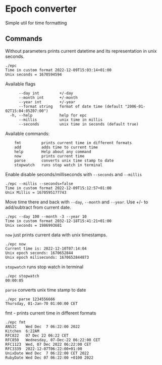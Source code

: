 # Epoch converter
Simple util for time formatting

## Commands

Without parameters prints current datetime and its 
representation in unix seconds.

```shell
./epc
Time in custom format 2022-12-09T15:03:14+01:00
Unix seconds = 1670594594
```

Available flags

```
      --day int         +/-day
      --month int       +/-month
      --year int        +/-year
      --format string   format of date time (default "2006-01-02T15:04:05Z07:00")
  -h, --help            help for epc
      --millis          unix time in millis
      --seconds         unix time in seconds (default true)
```

Available commands:
    
```shell
    fmt         prints current time in different formats
    add         adds time to current time
    help        Help about any command
    now         prints current time
    parse       converts unix time stamp to date
    stopwatch   runs stop watch in terminal
  ```

Enable disable seconds/milliseconds with
`--seconds` and `--millis`

```shell
./epc --millis --seconds=false
Time in custom format 2022-12-09T15:12:57+01:00
Unix Millis = 1670595177743 
```

Move time there and back with `--day`, `--month` and
`--year`. Use +/- to add/subtract from current date.

```shell
./epc --day 100 --month -3 --year 10                                                           
Time in custom format 2032-12-18T15:41:21+01:00
Unix seconds = 1986993681 
```

`now` just prints current data with unix timestamps.

```shell
./epc now
Current time is: 2022-12-10T07:14:04 
Unix epoch seconds: 1670652844 
Unix epoch miliseconds: 1670652844873 
```

`stopwatch` runs stop watch in terminal
```shell
./epc stopwatch 
00:00:05
```

`parse` converts unix time stamp to date
```shell
./epc parse 1234556666 
Thursday, 01-Jan-70 01:00:00 CET 
```

fmt - prints current time in different formats

```shell
./epc fmt
ANSIC    Wed Dec  7 06:22:00 2022 
Kitchen  6:22AM 
RFC822   07 Dec 22 06:22 CET 
RFC850   Wednesday, 07-Dec-22 06:22:00 CET 
RFC1123  Wed, 07 Dec 2022 06:22:00 CET 
RFC3339  2022-12-07T06:22:00+01:00 
UnixDate Wed Dec  7 06:22:00 CET 2022 
RubyDate Wed Dec 07 06:22:00 +0100 2022 
```

